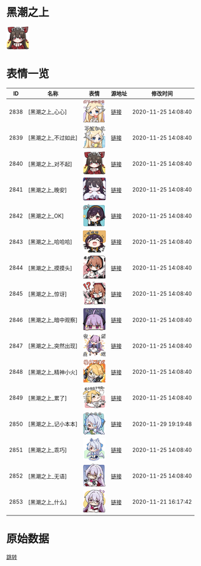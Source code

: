 # 黑潮之上

<img src="./cover.png" height="60" alt="cover" />

# 表情一览

|ID|名称|表情|源地址|修改时间|
|----|----|----|----|----|
|2838|[黑潮之上_心心]|<img src="./pic/002838_%5B黑潮之上_心心%5D.png" height="60" alt="心心"/>|[链接](http://i0.hdslb.com/bfs/emote/77ffbebec09506b056ccbb87cfb4d0ccf2959283.png)|2020-11-25 14:08:40|
|2839|[黑潮之上_不过如此]|<img src="./pic/002839_%5B黑潮之上_不过如此%5D.png" height="60" alt="不过如此"/>|[链接](http://i0.hdslb.com/bfs/emote/31bb30640ca19955b8757284973620923feae816.png)|2020-11-25 14:08:40|
|2840|[黑潮之上_对不起]|<img src="./pic/002840_%5B黑潮之上_对不起%5D.png" height="60" alt="对不起"/>|[链接](http://i0.hdslb.com/bfs/emote/5929a3b0a9202c151725d8884d8509b59ea0a69a.png)|2020-11-25 14:08:40|
|2841|[黑潮之上_晚安]|<img src="./pic/002841_%5B黑潮之上_晚安%5D.png" height="60" alt="晚安"/>|[链接](http://i0.hdslb.com/bfs/emote/7475ce5c88ddcf79d2874c5ece514c22f7fa9c93.png)|2020-11-25 14:08:40|
|2842|[黑潮之上_OK]|<img src="./pic/002842_%5B黑潮之上_OK%5D.png" height="60" alt="OK"/>|[链接](http://i0.hdslb.com/bfs/emote/41c381748e5160b864846ed5c9e5ae10539bb130.png)|2020-11-25 14:08:40|
|2843|[黑潮之上_哈哈哈]|<img src="./pic/002843_%5B黑潮之上_哈哈哈%5D.png" height="60" alt="哈哈哈"/>|[链接](http://i0.hdslb.com/bfs/emote/7f1969b7e2eabdc0c39fb9e9f8fe15c4f5d6c498.png)|2020-11-25 14:08:40|
|2844|[黑潮之上_摸摸头]|<img src="./pic/002844_%5B黑潮之上_摸摸头%5D.png" height="60" alt="摸摸头"/>|[链接](http://i0.hdslb.com/bfs/emote/e27b74f7b6cc5082d6056273fd96328716c433ea.png)|2020-11-25 14:08:40|
|2845|[黑潮之上_惊讶]|<img src="./pic/002845_%5B黑潮之上_惊讶%5D.png" height="60" alt="惊讶"/>|[链接](http://i0.hdslb.com/bfs/emote/aeb841367e5773a402d28d79fca8c6df4dd093a2.png)|2020-11-25 14:08:40|
|2846|[黑潮之上_暗中观察]|<img src="./pic/002846_%5B黑潮之上_暗中观察%5D.png" height="60" alt="暗中观察"/>|[链接](http://i0.hdslb.com/bfs/emote/518802e212e26fe961823a01a6e52bf1fc1caee0.png)|2020-11-25 14:08:40|
|2847|[黑潮之上_突然出现]|<img src="./pic/002847_%5B黑潮之上_突然出现%5D.png" height="60" alt="突然出现"/>|[链接](http://i0.hdslb.com/bfs/emote/9f5be557e4e169f3e554926bfd0f1a19e6d0abd6.png)|2020-11-25 14:08:40|
|2848|[黑潮之上_精神小火]|<img src="./pic/002848_%5B黑潮之上_精神小火%5D.png" height="60" alt="精神小火"/>|[链接](http://i0.hdslb.com/bfs/emote/8e4903fc37c4320ecdf92a07bd3fa86b1a63ee10.png)|2020-11-25 14:08:40|
|2849|[黑潮之上_累了]|<img src="./pic/002849_%5B黑潮之上_累了%5D.png" height="60" alt="累了"/>|[链接](http://i0.hdslb.com/bfs/emote/59076018e8d9b80dd52c9bc10c99653cf8a66df9.png)|2020-11-25 14:08:40|
|2850|[黑潮之上_记小本本]|<img src="./pic/002850_%5B黑潮之上_记小本本%5D.png" height="60" alt="记小本本"/>|[链接](http://i0.hdslb.com/bfs/emote/7e3543f20dc8529dd1241a0666cd14dfda0f1afd.png)|2020-11-29 19:19:48|
|2851|[黑潮之上_乖巧]|<img src="./pic/002851_%5B黑潮之上_乖巧%5D.png" height="60" alt="乖巧"/>|[链接](http://i0.hdslb.com/bfs/emote/ed4cbe4e0d15a0ee956e73df210c99322b8cae26.png)|2020-11-25 14:08:40|
|2852|[黑潮之上_无语]|<img src="./pic/002852_%5B黑潮之上_无语%5D.png" height="60" alt="无语"/>|[链接](http://i0.hdslb.com/bfs/emote/c473f4a894db1ad81895f69e4c32b542ef137270.png)|2020-11-25 14:08:40|
|2853|[黑潮之上_什么]|<img src="./pic/002853_%5B黑潮之上_什么%5D.png" height="60" alt="什么"/>|[链接](http://i0.hdslb.com/bfs/emote/11ba0df6032daac7b2cb7b93fd72c3106792df3a.png)|2020-11-21 16:17:42|

# 原始数据

[跳转](./raw.json)

